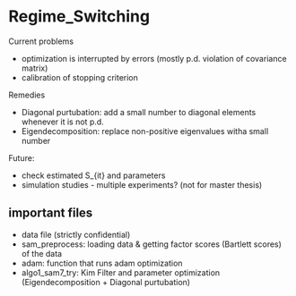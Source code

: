 # Regime_Switching

Current problems
- optimization is interrupted by errors (mostly p.d. violation of covariance matrix)
- calibration of stopping criterion

Remedies
- Diagonal purtubation: add a small number to diagonal elements whenever it is not p.d.
- Eigendecomposition: replace non-positive eigenvalues witha small number 

Future:
- check estimated S_{it} and parameters
- simulation studies - multiple experiments? (not for master thesis)

## important files

- data file (strictly confidential)
- sam_preprocess: loading data & getting factor scores (Bartlett scores) of the data
- adam: function that runs adam optimization
- algo1_sam7_try: Kim Filter and parameter optimization (Eigendecomposition + Diagonal purtubation)